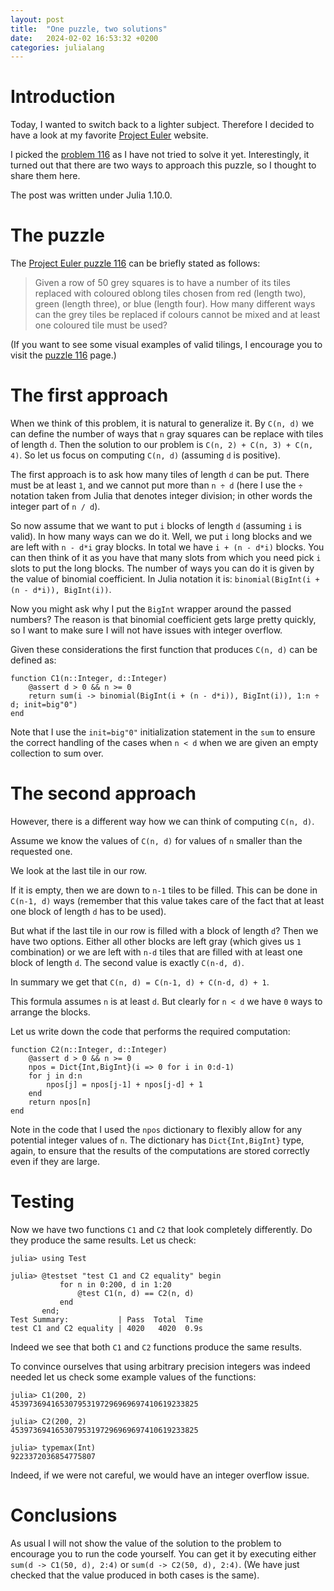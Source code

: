 ```yaml
---
layout: post
title:  "One puzzle, two solutions"
date:   2024-02-02 16:53:32 +0200
categories: julialang
---
```


# Introduction

Today, I wanted to switch back to a lighter subject.
Therefore I decided to have a look at my favorite [Project Euler][pew] website.

I picked the [problem 116][pe] as I have not tried to solve it yet.
Interestingly, it turned out that there are two ways to approach this puzzle,
so I thought to share them here.

The post was written under Julia 1.10.0.

# The puzzle

The [Project Euler puzzle 116][pe] can be briefly stated as follows:

> Given a row of 50 grey squares is to have a number of its tiles replaced with
> coloured oblong tiles chosen from red (length two),
> green (length three), or blue (length four).
> How many different ways can the grey tiles be replaced if colours
> cannot be mixed and at least one coloured tile must be used?

(If you want to see some visual examples of valid tilings, I encourage you to
visit the [puzzle 116][pe] page.)

# The first approach

When we think of this problem, it is natural to generalize it. By `C(n, d)` we can
define the number of ways that `n` gray squares can be replace with tiles of length `d`.
Then the solution to our problem is `C(n, 2) + C(n, 3) + C(n, 4)`.
So let us focus on computing `C(n, d)` (assuming `d` is positive).

The first approach is to ask how many tiles of length `d` can be put. There must be at least
`1`, and we cannot put more than `n ÷ d` (here I use the `÷` notation taken from Julia that
denotes integer division; in other words the integer part of `n / d`).

So now assume that we want to put `i` blocks of length `d` (assuming `i` is valid). In
how many ways can we do it. Well, we put `i` long blocks and we are left with `n - d*i` gray blocks.
In total we have `i + (n - d*i)` blocks. You can then think of it as you have that many slots
from which you need pick `i` slots to put the long blocks. The number of ways you can do it is
given by the value of binomial coefficient. In Julia notation it is:
`binomial(BigInt(i + (n - d*i)), BigInt(i))`.

Now you might ask why I put the `BigInt` wrapper around the passed numbers? The reason is
that binomial coefficient gets large pretty quickly, so I want to make sure I will not
have issues with integer overflow.

Given these considerations the first function that produces `C(n, d)` can be defined as:

```
function C1(n::Integer, d::Integer)
    @assert d > 0 && n >= 0
    return sum(i -> binomial(BigInt(i + (n - d*i)), BigInt(i)), 1:n ÷ d; init=big"0")
end
```

Note that I use the `init=big"0"` initialization statement in the `sum` to ensure the
correct handling of the cases when `n < d` when we are given an empty collection to sum over.

# The second approach

However, there is a different way how we can think of computing `C(n, d)`.

Assume we know the values of `C(n, d)` for values of `n` smaller than the requested one.

We look at the last tile in our row.

If it is empty, then we are down to `n-1` tiles to be filled.
This can be done in `C(n-1, d)` ways (remember that this value takes care
of the fact that at least one block of length `d` has to be used).

But what if the last tile in our row is filled with a block of length `d`?
Then we have two options. Either all other blocks are left gray (which gives us `1` combination)
or we are left with `n-d` tiles that are filled with at least one block of length `d`. The
second value is exactly `C(n-d, d)`.

In summary we get that `C(n, d) = C(n-1, d) + C(n-d, d) + 1`.

This formula assumes `n` is at least `d`. But clearly for `n < d`
we have `0` ways to arrange the blocks.

Let us write down the code that performs the required computation:

```
function C2(n::Integer, d::Integer)
    @assert d > 0 && n >= 0
    npos = Dict{Int,BigInt}(i => 0 for i in 0:d-1)
    for j in d:n
        npos[j] = npos[j-1] + npos[j-d] + 1
    end
    return npos[n]
end
```

Note in the code that I used the `npos` dictionary to flexibly allow
for any potential integer values of `n`. The dictionary has
`Dict{Int,BigInt}` type, again, to ensure that the results of the computations
are stored correctly even if they are large.

# Testing

Now we have two functions `C1` and `C2` that look completely differently.
Do they produce the same results. Let us check:

```
julia> using Test

julia> @testset "test C1 and C2 equality" begin
           for n in 0:200, d in 1:20
               @test C1(n, d) == C2(n, d)
           end
       end;
Test Summary:           | Pass  Total  Time
test C1 and C2 equality | 4020   4020  0.9s
```

Indeed we see that both `C1` and `C2` functions produce the same results.

To convince ourselves that using arbitrary precision integers was indeed needed
let us check some example values of the functions:

```
julia> C1(200, 2)
453973694165307953197296969697410619233825

julia> C2(200, 2)
453973694165307953197296969697410619233825

julia> typemax(Int)
9223372036854775807
```

Indeed, if we were not careful, we would have an integer overflow issue.

# Conclusions

As usual I will not show the value of the solution to the problem to encourage you
to run the code yourself. You can get it by executing either
`sum(d -> C1(50, d), 2:4)` or `sum(d -> C2(50, d), 2:4)`.
(We have just checked that the value produced in both cases is the same).


[pew]: https://projecteuler.net/
[pe]: https://projecteuler.net/problem=116
